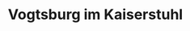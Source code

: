 ---
title: Vogtsburg im Kaiserstuhl
url: /vogtsburg-im-kaiserstuhl/
latitude: 48.103
longitude: 7.63
---